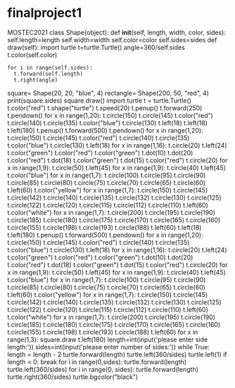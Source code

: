 # finalproject1
MOSTEC2021
class Shape(object):
  def __init__(self, length, width, color, sides):
    self.length=length
    self.width=width
    self.color=color
    self.sides=sides
  def draw(self):
    import turtle
    t=turtle.Turtle()
    angle=360/self.sides
    t.color(self.color)

    for i in range(self.sides):
      t.forward(self.length)
      t.right(angle)
square= Shape(20, 20, "blue", 4)
rectangle= Shape(200, 50, "red", 4)
print(square.sides)
square.draw()
import turtle
t = turtle.Turtle()
t.color("red")
t.shape("turtle")
t.speed(20)
t.penup()
t.forward(250)
t.pendown()
for x in range(1,20):
  t.circle(150)
  t.circle(145)
  t.color("red")
  t.circle(140)
  t.circle(135)
  t.color("blue")
  t.circle(130)
  t.left(18)
t.left(18)
t.left(180)
t.penup()
t.forward(500)
t.pendown()
for x in range(1,20):
  t.circle(150)
  t.circle(145)
  t.color("red")
  t.circle(140)
  t.circle(135)
  t.color("blue")
  t.circle(130)
  t.left(18)
for x in range(1,16):
  t.circle(20)
  t.left(24)
t.color("green")
t.color("red")
t.color("green")
t.dot(10)
t.dot(20)
t.color("red")
t.dot(18)
t.color("green")
t.dot(15)
t.color("red")
t.circle(20)
for x in range(1,9):
  t.circle(50)
  t.left(45)
for x in range(1,9):
  t.circle(40)
  t.left(45)
t.color("blue")
for x in range(1,7):
  t.circle(100)
  t.circle(95)
  t.circle(90)
  t.circle(85)
  t.circle(80)
  t.circle(75)
  t.circle(70)
  t.circle(65)
  t.circle(60)
  t.left(60)
t.color("yellow")
for x in range(1,7):
  t.circle(150)
  t.circle(145)
  t.circle(142)
  t.circle(140)
  t.circle(135)
  t.circle(132)
  t.circle(130)
  t.circle(125)
  t.circle(122)
  t.circle(120)
  t.circle(115)
  t.circle(112)
  t.circle(110)
  t.left(60)
t.color("white")
for x in range(1,7):
  t.circle(200)
  t.circle(195)
  t.circle(190)
  t.circle(185)
  t.circle(180)
  t.circle(175)
  t.circle(170)
  t.circle(165)
  t.circle(160)
  t.circle(155)
  t.circle(198)
  t.circle(193)
  t.circle(188)
  t.left(60)
t.left(18)
t.left(180)
t.penup()
t.forward(500)
t.pendown()
for x in range(1,20):
  t.circle(150)
  t.circle(145)
  t.color("red")
  t.circle(140)
  t.circle(135)
  t.color("blue")
  t.circle(130)
  t.left(18)
for x in range(1,16):
  t.circle(20)
  t.left(24)
t.color("green")
t.color("red")
t.color("green")
t.dot(10)
t.dot(20)
t.color("red")
t.dot(18)
t.color("green")
t.dot(15)
t.color("red")
t.circle(20)
for x in range(1,9):
  t.circle(50)
  t.left(45)
for x in range(1,9):
  t.circle(40)
  t.left(45)
t.color("blue")
for x in range(1,7):
  t.circle(100)
  t.circle(95)
  t.circle(90)
  t.circle(85)
  t.circle(80)
  t.circle(75)
  t.circle(70)
  t.circle(65)
  t.circle(60)
  t.left(60)
t.color("yellow")
for x in range(1,7):
  t.circle(150)
  t.circle(145)
  t.circle(142)
  t.circle(140)
  t.circle(135)
  t.circle(132)
  t.circle(130)
  t.circle(125)
  t.circle(122)
  t.circle(120)
  t.circle(115)
  t.circle(112)
  t.circle(110)
  t.left(60)
t.color("white")
for x in range(1,7):
  t.circle(200)
  t.circle(195)
  t.circle(190)
  t.circle(185)
  t.circle(180)
  t.circle(175)
  t.circle(170)
  t.circle(165)
  t.circle(160)
  t.circle(155)
  t.circle(198)
  t.circle(193)
  t.circle(188)
  t.left(60)
for x in range(1,3):
  square.draw
  t.left(180)
length=int(input('please enter side length:'))
sides=int(input('please enter number of sides:'))
while True:
  length = length - 2
  turtle.forward(length)
  turtle.left(360/sides)
  turtle.left(1)
  if length < 0:
    break
for i in range(0,sides):
  turtle.forward(length)
  turtle.left(360/sides)
  for i in range(0, sides):
    turtle.forward(length)
    turtle.right(360/sides)
turtle.bgcolor("black")
